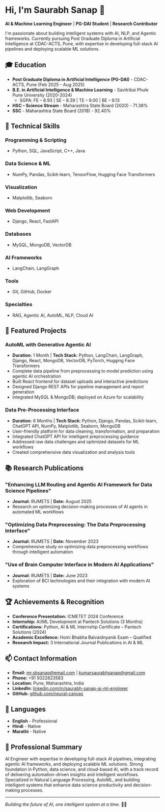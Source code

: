 # Hi, I'm Saurabh Sanap 👋

**AI & Machine Learning Engineer** | **PG-DAI Student** | **Research Contributor**

I'm passionate about building intelligent systems with AI, NLP, and Agentic frameworks. Currently pursuing Post Graduate Diploma in Artificial Intelligence at CDAC-ACTS, Pune, with expertise in developing full-stack AI pipelines and deploying scalable ML solutions.

## 🎓 Education
- **Post Graduate Diploma in Artificial Intelligence (PG-DAI)** - CDAC-ACTS, Pune (Feb 2025 - Aug 2025)
- **B.E. in Artificial Intelligence & Machine Learning** - Savitribai Phule Pune University (2020-2024)
  - SGPA: FE – 8.93 | SE – 8.39 | TE – 9.00 | BE – 9.13
- **HSC – Science Stream** - Maharashtra State Board (2020) - 71.38%
- **SSC** - Maharashtra State Board (2018) - 92.40%

## 🔧 Technical Skills

### Programming & Scripting
- Python, SQL, JavaScript, C++, Java

### Data Science & ML
- NumPy, Pandas, Scikit-learn, TensorFlow, Hugging Face Transformers

### Visualization
- Matplotlib, Seaborn

### Web Development
- Django, React, FastAPI

### Databases
- MySQL, MongoDB, VectorDB

### AI Frameworks
- LangChain, LangGraph

### Tools
- Git, GitHub, Docker

### Specialties
- RAG, Agentic AI, AutoML, NLP, Cloud AI

## 🚀 Featured Projects

### AutoML with Generative Agentic AI
- **Duration:** 1 Month | **Tech Stack:** Python, LangChain, LangGraph, Django, React, MongoDB, VectorDB, PyTorch, Hugging Face Transformers
- Complete data pipeline from preprocessing to model prediction using agentic AI orchestration
- Built React frontend for dataset uploads and interactive predictions
- Designed Django REST APIs for pipeline management and report generation
- Integrated MySQL & MongoDB; deployed on Azure for scalability

### Data Pre-Processing Interface
- **Duration:** 6 Months | **Tech Stack:** Python, Django, Pandas, Scikit-learn, ChatGPT API, NumPy, Matplotlib, Seaborn, MongoDB
- User-friendly platform for data cleaning, transformation, and preparation
- Integrated ChatGPT API for intelligent preprocessing guidance
- Addressed raw data challenges and optimized datasets for ML workflows
- Created comprehensive data visualization and analysis tools

## 📚 Research Publications

### "Enhancing LLM Routing and Agentic AI Framework for Data Science Pipelines"
- **Journal:** IRJMETS | **Date:** August 2025
- Research on optimizing decision-making processes of AI agents in automated ML workflows

### "Optimizing Data Preprocessing: The Data Preprocessing Interface"
- **Journal:** IRJMETS | **Date:** November 2023
- Comprehensive study on optimizing data preprocessing workflows through intelligent automation

### "Use of Brain Computer Interface in Modern AI Applications"
- **Journal:** IRJMETS | **Date:** June 2023
- Exploration of BCI technologies and their integration with modern AI systems

## 🏆 Achievements & Recognition
- **Conference Presentation:** ICMETET 2024 Conference
- **Internship:** AI/ML Development at Pantech Solutions (3 Months)
- **Certifications:** Python, AI & ML Internship Certificate – Pantech Solutions (2024)
- **Academic Excellence:** Homi Bhabha Balvaidnyanik Exam – Qualified
- **Research Impact:** 3 International Journal Publications in AI & ML

## 📫 Contact Information
- **Email:** mr.sbsanap@email.com | kumarsaurabhsanap@gmail.com
- **Phone:** +91 9322823583
- **Location:** Pune, Maharashtra, India
- **LinkedIn:** [linkedin.com/in/saurabh-sanap-ai-ml-engineer](https://linkedin.com/in/saurabh-sanap-ai-ml-engineer)
- **GitHub:** [github.com/neural-canvas](https://github.com/neural-canvas)

## 🌟 Languages
- **English** - Professional
- **Hindi** - Native
- **Marathi** - Native

## 🎯 Professional Summary
AI Engineer with expertise in developing full-stack AI pipelines, integrating agentic AI frameworks, and deploying scalable ML solutions. Strong foundation in Python, data science, and cloud-based AI, with a track record of delivering automation-driven insights and intelligent workflows. Specialized in Natural Language Processing, AutoML, and building intelligent systems that enhance data science productivity and decision-making processes.

---

*Building the future of AI, one intelligent system at a time.* 🤖✨
